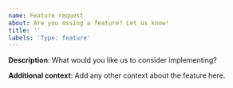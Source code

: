 ```yaml
---
name: Feature request
about: Are you mssing a feature? Let us know!
title: ''
labels: 'Type: feature' 
---
```


**Description**:
What would you like us to consider implementing?

**Additional context**:
Add any other context about the feature here.
